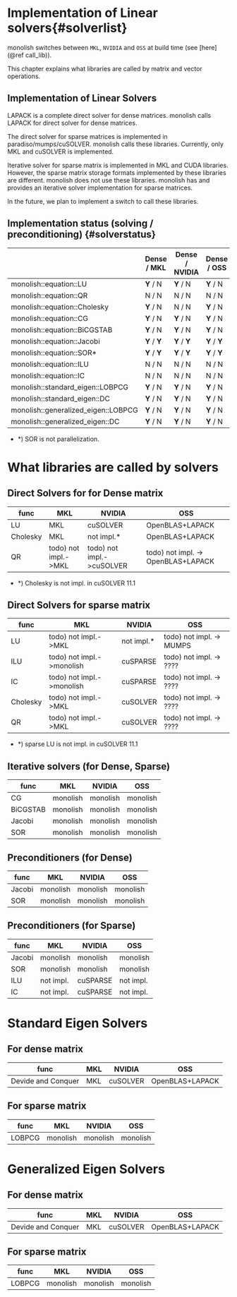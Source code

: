 # Implementation of Linear solvers{#solverlist}
monolish switches between `MKL`, `NVIDIA` and `OSS` at build time (see [here](@ref call_lib)).

This chapter explains what libraries are called by matrix and vector operations.

## Implementation of Linear Solvers
LAPACK is a complete direct solver for dense matrices. monolish calls LAPACK for direct solver for dense matrices.

The direct solver for sparse matrices is implemented in paradiso/mumps/cuSOLVER. monolish calls these libraries. Currently, only MKL and cuSOLVER is implemented.

Iterative solver for sparse matrix is implemented in MKL and CUDA libraries. However, the sparse matrix storage formats implemented by these libraries are different.
monolish does not use these libraries.
monolish has and provides an iterative solver implementation for sparse matrices.

In the future, we plan to implement a switch to call these libraries.


## Implementation status (solving / preconditioning) {#solverstatus}

|                                             | Dense / MKL   | Dense / NVIDIA | Dense / OSS   | Sparse / MKL  | Sparse / NVIDIA | Sparse / OSS  | LinearOperator   / MKL | LinearOperator / NVIDIA | LinearOperator / OSS |
|---------------------------------------------|---------------|----------------|---------------|---------------|-----------------|---------------|------------------------|-------------------------|----------------------|
| monolish::equation::LU                      | **Y** / N     | **Y** / N      | **Y** / N     | N / N         | N / N           | N / N         | N / N                  | N / N                   | N / N                |
| monolish::equation::QR                      | N / N         | N / N          | N / N         | N / N         | **Y** / N       | N / N         | N / N                  | N / N                   | N / N                |
| monolish::equation::Cholesky                | **Y** / N     | N / N          | **Y** / N     | N / N         | **Y** / N       | N / N         | N / N                  | N / N                   | N / N                |
| monolish::equation::CG                      | **Y** / N     | **Y** / N      | **Y** / N     | **Y** / N     | **Y** / N       | **Y** / N     | **Y** / N              | N / N                   | **Y** / N            |
| monolish::equation::BiCGSTAB                | **Y** / N     | **Y** / N      | **Y** / N     | **Y** / N     | **Y** / N       | **Y** / N     | **Y** / N              | N / N                   | **Y** / N            |
| monolish::equation::Jacobi                  | **Y** / **Y** | **Y** / **Y**  | **Y** / **Y** | **Y** / **Y** | **Y** / **Y**   | **Y** / **Y** | **Y** / **Y**          | N / N                   | **Y** / **Y**        |
| monolish::equation::SOR*                    | **Y** / **Y** | **Y** / **Y**  | **Y** / **Y** | **Y** / **Y** | **Y** / **Y**   | **Y** / **Y** | N / N                  | N / N                   | N / N                |
| monolish::equation::ILU                     | N / N         | N / N          | N / N         | N / N         | **Y** / **Y**   | N / N         | N / N                  | N / N                   | N / N                |
| monolish::equation::IC                      | N / N         | N / N          | N / N         | N / N         | **Y** / **Y**   | N / N         | N / N                  | N / N                   | N / N                |
| monolish::standard_eigen::LOBPCG            | **Y** / N     | **Y** / N      | **Y** / N     | **Y** / N     | **Y** / N       | **Y** / N     | **Y** / N              | N / N                   | **Y** / N            |
| monolish::standard_eigen::DC                | **Y** / N     | **Y** / N      | **Y** / N     | N / N         | N / N           | N / N         | N / N                  | N / N                   | N / N                |
| monolish::generalized_eigen::LOBPCG         | **Y** / N     | **Y** / N      | **Y** / N     | **Y** / N     | **Y** / N       | **Y** / N     | **Y** / N              | N / N                   | **Y** / N            |
| monolish::generalized_eigen::DC             | **Y** / N     | **Y** / N      | **Y** / N     | N / N         | N / N           | N / N         | N / N                  | N / N                   | N / N                |

- *) SOR is not parallelization.

# What libraries are called by solvers

## Direct Solvers for for Dense matrix
| func     | MKL                          | NVIDIA                    | OSS                                    |
|----------|------------------------------|---------------------------|--------------------------------------- |
| LU       | MKL                          | cuSOLVER                  | OpenBLAS+LAPACK                        |
| Cholesky | MKL                          | not impl.*                | OpenBLAS+LAPACK                        |
| QR       | todo) not impl.->MKL         | todo) not impl.->cuSOLVER | todo) not impl. -> OpenBLAS+LAPACK     |

- *) Cholesky is not impl. in cuSOLVER 11.1

## Direct Solvers for sparse matrix
| func     | MKL                            | NVIDIA           | OSS                             |
|----------|--------------------------------|------------------|-------------------------------- |
| LU       | todo) not impl.->MKL           | not impl.*       | todo) not impl. -> MUMPS        |
| ILU      | todo) not impl.->monolish      | cuSPARSE         | todo) not impl. -> ????         |
| IC       | todo) not impl.->monolish      | cuSPARSE         | todo) not impl. -> ????         |
| Cholesky | todo) not impl.->MKL           | cuSOLVER         | todo) not impl. -> ????         |
| QR       | todo) not impl.->MKL           | cuSOLVER         | todo) not impl. -> ????         |

- *) sparse LU is not impl. in cuSOLVER 11.1

## Iterative solvers (for Dense, Sparse)

| func     | MKL            | NVIDIA         | OSS            |
|----------|----------------|----------------|----------------|
| CG       | monolish       | monolish       | monolish       |
| BiCGSTAB | monolish       | monolish       | monolish       |
| Jacobi   | monolish       | monolish       | monolish       |
| SOR      | monolish       | monolish       | monolish       |

## Preconditioners (for Dense)

| func     | MKL            | NVIDIA   | OSS       |
|----------|----------------|----------|-----------|
| Jacobi   | monolish       | monolish | monolish  |
| SOR      | monolish       | monolish | monolish  |

## Preconditioners (for Sparse)

| func     | MKL            | NVIDIA   | OSS       |
|----------|----------------|----------|-----------|
| Jacobi   | monolish       | monolish | monolish  |
| SOR     | monolish       | monolish | monolish  |
| ILU      | not impl.      | cuSPARSE | not impl. |
| IC       | not impl.      | cuSPARSE | not impl. |

# Standard Eigen Solvers

## For dense matrix

| func                     | MKL       | NVIDIA         | OSS             |
|--------------------------|-----------|----------------|-----------------|
| Devide and Conquer       | MKL       | cuSOLVER       | OpenBLAS+LAPACK |

## For sparse matrix

| func                     | MKL       | NVIDIA         | OSS             |
|--------------------------|-----------|----------------|-----------------|
| LOBPCG                   | monolish  | monolish       | monolish        |

# Generalized Eigen Solvers

## For dense matrix

| func                     | MKL       | NVIDIA         | OSS             |
|--------------------------|-----------|----------------|-----------------|
| Devide and Conquer       | MKL       | cuSOLVER       | OpenBLAS+LAPACK |


## For sparse matrix

| func                     | MKL       | NVIDIA         | OSS             |
|--------------------------|-----------|----------------|-----------------|
| LOBPCG                   | monolish  | monolish       | monolish        |
